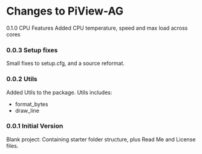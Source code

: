 # Changes to PiView-AG

0.1.0 CPU Features
Added CPU temperature, speed and max load across cores

### 0.0.3 Setup fixes
Small fixes to setup.cfg, and a source reformat.

### 0.0.2 Utils
Added Utils to the package. Utils includes:
- format_bytes
- draw_line

### 0.0.1 Initial Version
Blank project: Containing starter folder structure, plus Read Me and License files.